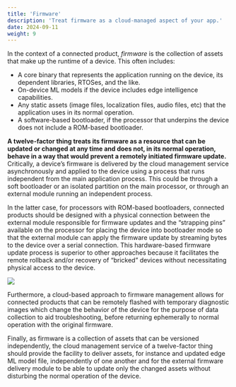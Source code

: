 ```yaml
---
title: 'Firmware'
description: 'Treat firmware as a cloud-managed aspect of your app.'
date: 2024-09-11
weight: 9
---
```


In the context of a connected product, *firmware* is the collection of assets that make up the runtime of a device. This often includes:

- A core binary that represents the application running on the device, its dependent libraries, RTOSes, and the like.
- On-device ML models if the device includes edge intelligence capabilities.
- Any static assets (image files, localization files, audio files, etc) that the application uses in its normal operation.
- A software-based bootloader, if the processor that underpins the device does not include a ROM-based bootloader.

**A twelve-factor thing treats its firmware as a resource that can be updated or changed at any time and does not, in its normal operation, behave in a way that would prevent a remotely initiated firmware update.** Critically, a device’s firmware is delivered by the cloud management service asynchronously and applied to the device using a process that runs independent from the main application process. This could be through a soft bootloader or an isolated partition on the main processor, or through an external module running an independent process.

In the latter case, for processors with ROM-based bootloaders, connected products should be designed with a physical connection between the external module responsible for firmware updates and the “strapping pins” available on the processor for placing the device into bootloader mode so that the external module can apply the firmware update by streaming bytes to the device over a serial connection. This hardware-based firmware update process is superior to other approaches because it facilitates the remote rollback and/or recovery of “bricked” devices without necessitating physical access to the device.

![](/public/images/odfu.png)

Furthermore, a cloud-based approach to firmware management allows for connected products that can be remotely flashed with temporary diagnostic images which change the behavior of the device for the purpose of data collection to aid troubleshooting, before returning ephemerally to normal operation with the original firmware.

Finally, as firmware is a collection of assets that can be versioned independently, the cloud management service of a twelve-factor thing should provide the facility to deliver assets, for instance and updated edge ML model file, independently of one another and for the external firmware delivery module to be able to update only the changed assets without disturbing the normal operation of the device.
